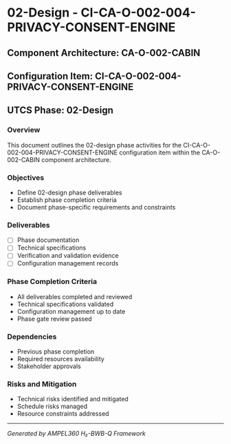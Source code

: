 # 02-Design - CI-CA-O-002-004-PRIVACY-CONSENT-ENGINE

## Component Architecture: CA-O-002-CABIN
## Configuration Item: CI-CA-O-002-004-PRIVACY-CONSENT-ENGINE
## UTCS Phase: 02-Design

### Overview
This document outlines the 02-design phase activities for the CI-CA-O-002-004-PRIVACY-CONSENT-ENGINE configuration item within the CA-O-002-CABIN component architecture.

### Objectives
- Define 02-design phase deliverables
- Establish phase completion criteria
- Document phase-specific requirements and constraints

### Deliverables
- [ ] Phase documentation
- [ ] Technical specifications
- [ ] Verification and validation evidence
- [ ] Configuration management records

### Phase Completion Criteria
- All deliverables completed and reviewed
- Technical specifications validated
- Configuration management up to date
- Phase gate review passed

### Dependencies
- Previous phase completion
- Required resources availability
- Stakeholder approvals

### Risks and Mitigation
- Technical risks identified and mitigated
- Schedule risks managed
- Resource constraints addressed

---
*Generated by AMPEL360 H₂-BWB-Q Framework*
